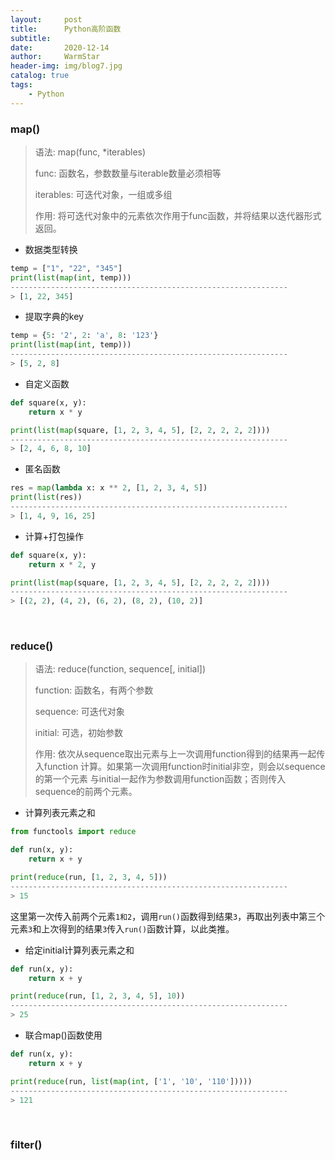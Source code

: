 ```yaml
---
layout:     post   				    
title:      Python高阶函数 				
subtitle:    
date:       2020-12-14 				
author:     WarmStar 						
header-img: img/blog7.jpg 	
catalog: true 				
tags:							
    - Python
---
```


### map()

> 语法:		   map(func, *iterables) 
>
> func:    	   函数名，参数数量与iterable数量必须相等
>
> iterables:   可迭代对象，一组或多组
>
> 作用:   		将可迭代对象中的元素依次作用于func函数，并将结果以迭代器形式返回。

+ 数据类型转换

```python
temp = ["1", "22", "345"]
print(list(map(int, temp)))
--------------------------------------------------------------
> [1, 22, 345]
```

+ 提取字典的key

```python
temp = {5: '2', 2: 'a', 8: '123'}
print(list(map(int, temp)))
--------------------------------------------------------------
> [5, 2, 8]
```

+ 自定义函数

```python
def square(x, y):
    return x * y

print(list(map(square, [1, 2, 3, 4, 5], [2, 2, 2, 2, 2])))
--------------------------------------------------------------
> [2, 4, 6, 8, 10]
```

+ 匿名函数

```python
res = map(lambda x: x ** 2, [1, 2, 3, 4, 5])
print(list(res))
--------------------------------------------------------------
> [1, 4, 9, 16, 25]
```

+ 计算+打包操作

```python
def square(x, y):
    return x * 2, y

print(list(map(square, [1, 2, 3, 4, 5], [2, 2, 2, 2, 2])))
--------------------------------------------------------------
> [(2, 2), (4, 2), (6, 2), (8, 2), (10, 2)]
```

<br/>

### reduce()

> 语法:  		  reduce(function, sequence[, initial])
>
> function: 	函数名，有两个参数
>
> sequence:   可迭代对象
>
> initial:		   可选，初始参数
>
> 作用: 			依次从sequence取出元素与上一次调用function得到的结果再一起传入function					  计算。如果第一次调用function时initial非空，则会以sequence的第一个元素					  与initial一起作为参数调用function函数；否则传入sequence的前两个元素。

+ 计算列表元素之和

```python
from functools import reduce

def run(x, y):
    return x + y

print(reduce(run, [1, 2, 3, 4, 5]))
--------------------------------------------------------------
> 15
```

这里第一次传入前两个元素`1和2`，调用`run()`函数得到结果`3`，再取出列表中第三个元素`3`和上次得到的结果`3`传入`run()`函数计算，以此类推。

+ 给定initial计算列表元素之和

```python
def run(x, y):
    return x + y

print(reduce(run, [1, 2, 3, 4, 5], 10))
--------------------------------------------------------------
> 25
```

+ 联合map()函数使用

```python
def run(x, y):
    return x + y

print(reduce(run, list(map(int, ['1', '10', '110']))))
--------------------------------------------------------------
> 121
```

<br/>

### filter()